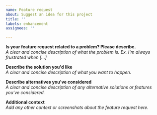 ```yaml
---
name: Feature request
about: Suggest an idea for this project
title: ''
labels: enhancement
assignees: ''

---
```


**Is your feature request related to a problem? Please describe.**  
_A clear and concise description of what the problem is. Ex. I'm always frustrated when [...]_

**Describe the solution you'd like**  
_A clear and concise description of what you want to happen._

**Describe alternatives you've considered**  
_A clear and concise description of any alternative solutions or features you've considered._

**Additional context**  
_Add any other context or screenshots about the feature request here._
